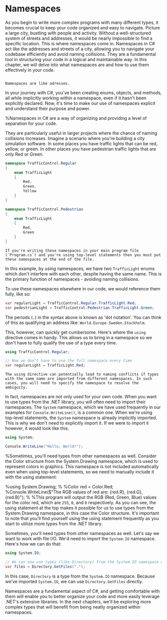 # Namespaces

As you begin to write more complex programs with many different types, it becomes crucial to keep your code organized and easy to navigate. Picture a large city, bustling with people and activity. Without a well-structured system of streets and addresses, it would be nearly impossible to find a specific location. This is where namespaces come in. Namespaces in C# act like the addresses and streets of a city, allowing you to navigate your codebase efficiently and avoid naming collisions. They are a fundamental tool in structuring your code in a logical and maintainable way. In this chapter, we will delve into what namespaces are and how to use them effectively in your code.

```{figure} ../images/cover-namespaces.jpg

Namespaces are like adresses.
```

In your journey with C#, you've been creating enums, objects, and methods, all while implicitly working within a namespace, even if it hasn't been explicitly declared. Now, it's time to make our use of namespaces explicit and understand their purpose and power.

%Namespaces in C# are a way of organizing and providing a level of separation for your code.

They are particularly useful in larger projects where the chance of naming collisions increases. Imagine a scenario where you're building a city simulation software. In some places you have traffic lights that can be red, yellow, or green. In other places you have pedestrian traffic lights that are only Red or Green.

```csharp
namespace TrafficControl.Regular
{
    enum TrafficLight
    {
        Red,
        Green,
        Yellow
    }
}

namespace TrafficControl.Pedestrian
{
    enum TrafficLight
    {
        Red,
        Green
    }
}
```

```{attention}
If you're writing these namespaces in your main program file (`Program.cs`) and you're using top-level statements then you must put these namespaces at the end of the file.
```

In this example, by using namespaces, we have two `TrafficLight` enums which don't interfere with each other, despite having the same name. This is the primary function of namespaces - avoiding naming collisions.

To use these namespaces elsewhere in our code, we would reference them fully, like so:

```csharp
var regularLight = TrafficControl.Regular.TrafficLight.Red;
var pedestrianLight = TrafficControl.Pedestrian.TrafficLight.Green;
```

The periods (`.`) in the syntax above is known as 'dot notation'. You can think of this as qualifying an address like: `World.Europe.Sweden.Stockholm`.

This, however, can quickly get cumbersome. Here's where the `using` directive comes in handy. This allows us to bring in a namespace so we don't have to fully qualify the use of a type every time.

```csharp
using TrafficControl.Regular;

// Now we don't have to use the full namespace every time
var regularLight = TrafficLight.Red;
```

```{important}
The using directive can potentially lead to naming conflicts if types with the same name are imported from different namespaces. In such cases, you will need to specify the namespace to resolve the ambiguity.
```

In fact, namespaces are not only used for your own code. When you want to use types from the .NET library, you will often need to import their namespaces. The `System` namespace, which we have used frequently in our examples for `Console.WriteLine()`, is a common one.
When we're using top-level statements, the `System` namespace is already implicitly imported. This is why we don't need to explicitly import it.
If we were to import it however, it would look like this:

```csharp
using System;

Console.WriteLine("Hello, World!");
```

%Sometimes, you'll need types from other namespaces as well.
Consider the Color structure from the System.Drawing namespace, which is used to represent colors in graphics. This namespace is not included automatically even when using top-level statements, so we need to manually include it with the using statement:

%using System.Drawing;
%
%Color red = Color.Red;
%Console.WriteLine($"The RGB values of red are: {red.R}, {red.G}, {red.B}");
%
%This program will output the RGB (Red, Green, Blue) values for the color red, which are `255`, `0`, and `0` respectively. As you can see, the using statement at the top makes it possible for us to use types from the System.Drawing namespace, in this case the Color structure. It's important to note that you'll find yourself using the using statement frequently as you start to utilize more types from the .NET library.

Sometimes, you'll need types from other namespaces as well. Let's say we want to work with file I/O. We'd need to import the `System.IO` namespace. Here's how we can do that:

```csharp
using System.IO;

// We can now use types (like Directory) from the System.IO namespace without prefixing them.
var files = Directory.GetFiles(".");
```

In this case, `Directory` is a type from the `System.IO` namespace. Because we've imported `System.IO`, we can use `Directory.GetFiles` directly.

Namespaces are a fundamental aspect of C#, and getting comfortable with them will enable you to better organize your code and more easily leverage .NET's extensive libraries. In the next chapters, we'll be exploring more complex types that will benefit from being neatly organized within namespaces.


